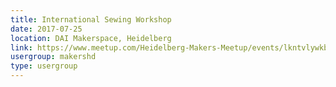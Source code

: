 ```yaml
---
title: International Sewing Workshop
date: 2017-07-25
location: DAI Makerspace, Heidelberg
link: https://www.meetup.com/Heidelberg-Makers-Meetup/events/lkntvlywkbhc/
usergroup: makershd
type: usergroup
---
```

